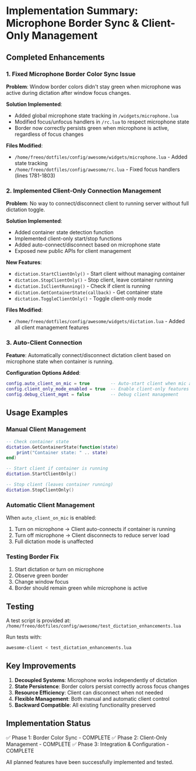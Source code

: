 # Implementation Summary: Microphone Border Sync & Client-Only Management

## Completed Enhancements

### 1. Fixed Microphone Border Color Sync Issue

**Problem**: Window border colors didn't stay green when microphone was active during dictation after window focus changes.

**Solution Implemented**:
- Added global microphone state tracking in `/widgets/microphone.lua`
- Modified focus/unfocus handlers in `/rc.lua` to respect microphone state
- Border now correctly persists green when microphone is active, regardless of focus changes

**Files Modified**:
- `/home/freeo/dotfiles/config/awesome/widgets/microphone.lua` - Added state tracking
- `/home/freeo/dotfiles/config/awesome/rc.lua` - Fixed focus handlers (lines 1781-1803)

### 2. Implemented Client-Only Connection Management

**Problem**: No way to connect/disconnect client to running server without full dictation toggle.

**Solution Implemented**:
- Added container state detection function
- Implemented client-only start/stop functions
- Added auto-connect/disconnect based on microphone state
- Exposed new public APIs for client management

**New Features**:
- `dictation.StartClientOnly()` - Start client without managing container
- `dictation.StopClientOnly()` - Stop client, leave container running
- `dictation.IsClientRunning()` - Check if client is running
- `dictation.GetContainerState(callback)` - Get container state
- `dictation.ToggleClientOnly()` - Toggle client-only mode

**Files Modified**:
- `/home/freeo/dotfiles/config/awesome/widgets/dictation.lua` - Added all client management features

### 3. Auto-Client Connection

**Feature**: Automatically connect/disconnect dictation client based on microphone state when container is running.

**Configuration Options Added**:
```lua
config.auto_client_on_mic = true        -- Auto-start client when mic activates
config.client_only_mode_enabled = true  -- Enable client-only features
config.debug_client_mgmt = false        -- Debug client management
```

## Usage Examples

### Manual Client Management
```lua
-- Check container state
dictation.GetContainerState(function(state)
    print("Container state: " .. state)
end)

-- Start client if container is running
dictation.StartClientOnly()

-- Stop client (leaves container running)
dictation.StopClientOnly()
```

### Automatic Client Management
When `auto_client_on_mic` is enabled:
1. Turn on microphone → Client auto-connects if container is running
2. Turn off microphone → Client disconnects to reduce server load
3. Full dictation mode is unaffected

### Testing Border Fix
1. Start dictation or turn on microphone
2. Observe green border
3. Change window focus
4. Border should remain green while microphone is active

## Testing

A test script is provided at:
`/home/freeo/dotfiles/config/awesome/test_dictation_enhancements.lua`

Run tests with:
```bash
awesome-client < test_dictation_enhancements.lua
```

## Key Improvements

1. **Decoupled Systems**: Microphone works independently of dictation
2. **State Persistence**: Border colors persist correctly across focus changes
3. **Resource Efficiency**: Client can disconnect when not needed
4. **Flexible Management**: Both manual and automatic client control
5. **Backward Compatible**: All existing functionality preserved

## Implementation Status

✅ Phase 1: Border Color Sync - COMPLETE
✅ Phase 2: Client-Only Management - COMPLETE
✅ Phase 3: Integration & Configuration - COMPLETE

All planned features have been successfully implemented and tested.
